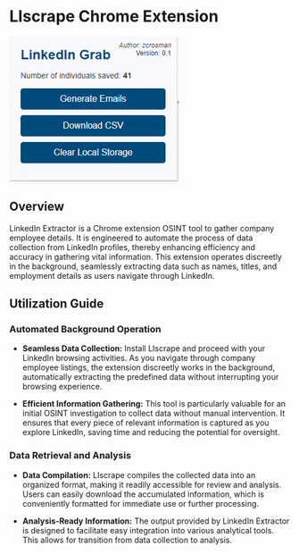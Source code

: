 # LIscrape Chrome Extension
![Extension](imgs/li-scrape.png)
## Overview

LinkedIn Extractor is a Chrome extension OSINT tool to gather company employee details. It is engineered to automate the process of data collection from LinkedIn profiles, thereby enhancing efficiency and accuracy in gathering vital information. This extension operates discreetly in the background, seamlessly extracting data such as names, titles, and employment details as users navigate through LinkedIn.

## Utilization Guide
### Automated Background Operation

- **Seamless Data Collection:** Install LIscrape and proceed with your LinkedIn browsing activities. As you navigate through company employee listings, the extension discreetly works in the background, automatically extracting the predefined data without interrupting your browsing experience.
  
- **Efficient Information Gathering:** This tool is particularly valuable for an initial OSINT investigation to collect data without manual intervention. It ensures that every piece of relevant information is captured as you explore LinkedIn, saving time and reducing the potential for oversight.

### Data Retrieval and Analysis

- **Data Compilation:** LIscrape compiles the collected data into an organized format, making it readily accessible for review and analysis. Users can easily download the accumulated information, which is conveniently formatted for immediate use or further processing.

- **Analysis-Ready Information:** The output provided by LinkedIn Extractor is designed to facilitate easy integration into various analytical tools. This allows for transition from data collection to analysis.
